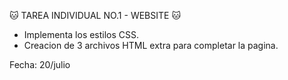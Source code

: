 🐱 TAREA INDIVIDUAL NO.1 - WEBSITE 🐱

- Implementa los estilos CSS.
- Creacion de 3 archivos HTML extra para completar la pagina.

Fecha: 20/julio
